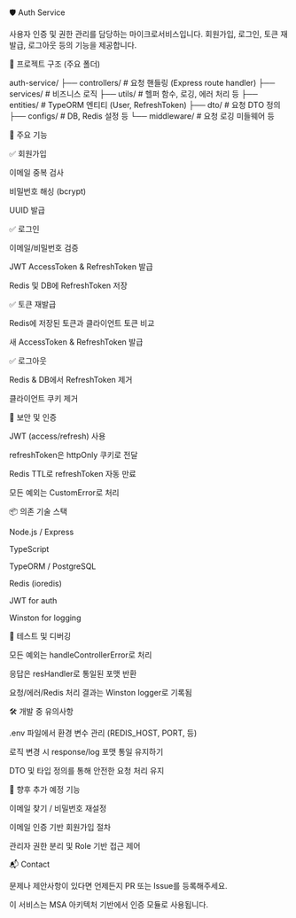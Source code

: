 
🛡️ Auth Service

사용자 인증 및 권한 관리를 담당하는 마이크로서비스입니다. 회원가입, 로그인, 토큰 재발급, 로그아웃 등의 기능을 제공합니다.

📁 프로젝트 구조 (주요 폴더)

auth-service/
├── controllers/        # 요청 핸들링 (Express route handler)
├── services/           # 비즈니스 로직
├── utils/              # 헬퍼 함수, 로깅, 에러 처리 등
├── entities/           # TypeORM 엔티티 (User, RefreshToken)
├── dto/                # 요청 DTO 정의
├── configs/            # DB, Redis 설정 등
└── middleware/         # 요청 로깅 미들웨어 등

🚀 주요 기능

✅ 회원가입

이메일 중복 검사

비밀번호 해싱 (bcrypt)

UUID 발급

✅ 로그인

이메일/비밀번호 검증

JWT AccessToken & RefreshToken 발급

Redis 및 DB에 RefreshToken 저장

✅ 토큰 재발급

Redis에 저장된 토큰과 클라이언트 토큰 비교

새 AccessToken & RefreshToken 발급

✅ 로그아웃

Redis & DB에서 RefreshToken 제거

클라이언트 쿠키 제거

🔐 보안 및 인증

JWT (access/refresh) 사용

refreshToken은 httpOnly 쿠키로 전달

Redis TTL로 refreshToken 자동 만료

모든 예외는 CustomError로 처리

📦 의존 기술 스택

Node.js / Express

TypeScript

TypeORM / PostgreSQL

Redis (ioredis)

JWT for auth

Winston for logging

🧪 테스트 및 디버깅

모든 예외는 handleControllerError로 처리

응답은 resHandler로 통일된 포맷 반환

요청/에러/Redis 처리 결과는 Winston logger로 기록됨

🛠️ 개발 중 유의사항

.env 파일에서 환경 변수 관리 (REDIS_HOST, PORT, 등)

로직 변경 시 response/log 포맷 통일 유지하기

DTO 및 타입 정의를 통해 안전한 요청 처리 유지

📄 향후 추가 예정 기능

이메일 찾기 / 비밀번호 재설정

이메일 인증 기반 회원가입 절차

관리자 권한 분리 및 Role 기반 접근 제어

📬 Contact

문제나 제안사항이 있다면 언제든지 PR 또는 Issue를 등록해주세요.

이 서비스는 MSA 아키텍처 기반에서 인증 모듈로 사용됩니다.

